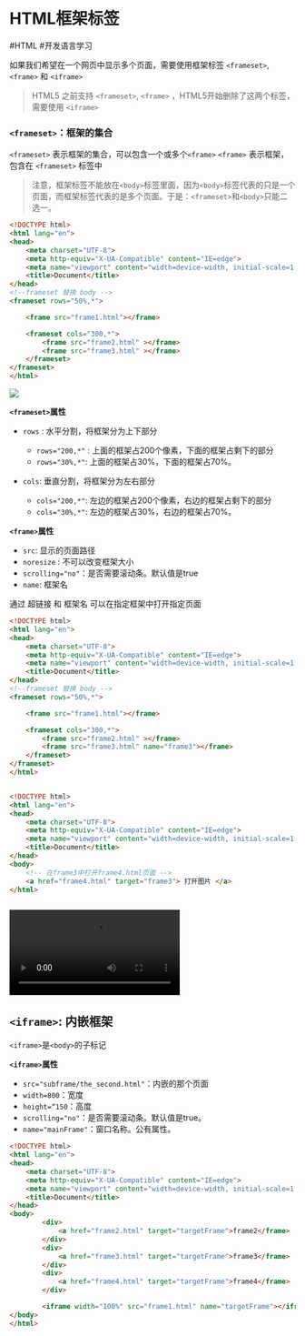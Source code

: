 # HTML框架标签
#HTML 
#开发语言学习 

如果我们希望在一个网页中显示多个页面，需要使用框架标签 `<frameset>`, `<frame>` 和 `<iframe>`

 >  HTML5 之前支持 `<frameset>`, `<frame>`  ，HTML5开始删除了这两个标签，需要使用 `<iframe>`
 
### `<frameset>`：框架的集合
`<frameset>` 表示框架的集合，可以包含一个或多个`<frame>`
`<frame>`  表示框架，包含在 `<frameset>` 标签中

> 注意，框架标签不能放在`<body>`标签里面，因为`<body>`标签代表的只是一个页面，而框架标签代表的是多个页面。于是：`<frameset>`和`<body>`只能二选一。

```html
<!DOCTYPE html>
<html lang="en">
<head>
    <meta charset="UTF-8">
    <meta http-equiv="X-UA-Compatible" content="IE=edge">
    <meta name="viewport" content="width=device-width, initial-scale=1.0">
    <title>Document</title>
</head>
<!--frameset 替换 body -->
<frameset rows="50%,*">

    <frame src="frame1.html"></frame>

    <frameset cols="300,*">
        <frame src="frame2.html" ></frame>
        <frame src="frame3.html" ></frame>
    </frameset>
</frameset>
</html>
```

![](http://pic.existorlive.cn//202207022300212.png)


**`<frameset>`属性**

- `rows` :  水平分割，将框架分为上下部分
     -  `rows="200,*"` : 上面的框架占200个像素，下面的框架占剩下的部分
     -  `rows="30%,*"`: 上面的框架占30%，下面的框架占70%。
     
- `cols`:  垂直分割，将框架分为左右部分
     -  `cols="200,*"`: 左边的框架占200个像素，右边的框架占剩下的部分
     -  `cols="30%,*"`: 左边的框架占30%，右边的框架占70%。

**`<frame>`属性**

- `src`: 显示的页面路径
- `noresize` :  不可以改变框架大小
- `scrolling="no"`：是否需要滚动条。默认值是true
- `name`: 框架名

通过 超链接 和 框架名 可以在指定框架中打开指定页面

```html
<!DOCTYPE html>
<html lang="en">
<head>
    <meta charset="UTF-8">
    <meta http-equiv="X-UA-Compatible" content="IE=edge">
    <meta name="viewport" content="width=device-width, initial-scale=1.0">
    <title>Document</title>
</head>
<!--frameset 替换 body -->
<frameset rows="50%,*">

    <frame src="frame1.html"></frame>

    <frameset cols="300,*">
        <frame src="frame2.html" ></frame>
        <frame src="frame3.html" name="frame3"></frame>
    </frameset>
</frameset>
</html>


<!DOCTYPE html>
<html lang="en">
<head>
    <meta charset="UTF-8">
    <meta http-equiv="X-UA-Compatible" content="IE=edge">
    <meta name="viewport" content="width=device-width, initial-scale=1.0">
    <title>Document</title>
</head>
<body>
    <!-- 在frame3中打开frame4.html页面 -->
    <a href="frame4.html" target="frame3"> 打开图片 </a>
</html>



```

<video src="http://pic.existorlive.cn//202207030027003.mov" autoplay loop></video>

## `<iframe>`: 内嵌框架
`<iframe>`是`<body>`的子标记

**`<iframe>`属性**

- `src="subframe/the_second.html"`：内嵌的那个页面
- `width=800`：宽度
- `height=“150`：高度
- `scrolling="no"`：是否需要滚动条。默认值是true。
- `name="mainFrame"`：窗口名称。公有属性。

```html
<!DOCTYPE html>
<html lang="en">
<head>
    <meta charset="UTF-8">
    <meta http-equiv="X-UA-Compatible" content="IE=edge">
    <meta name="viewport" content="width=device-width, initial-scale=1.0">
    <title>Document</title>
</head>
<body>
        <div>
            <a href="frame2.html" target="targetFrame">frame2</frame>
        </div>
        <div>
            <a href="frame3.html" target="targetFrame">frame3</frame>
        </div>
        <div>
            <a href="frame4.html" target="targetFrame">frame4</frame>
        </div>

        <iframe width="100%" src="frame1.html" name="targetFrame"></iframe>
</body>
</html>
```